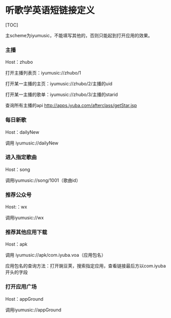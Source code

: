 # 听歌学英语短链接定义

[TOC]

主scheme为iyumusic，不能填写其他的，否则只能起到打开应用的效果。

### 主播

Host：zhubo

打开主播列表页：iyumusic://zhubo/1

打开某一主播的主页：iyumusic://zhubo/2/主播的uid

打开某一主播的歌单：iyumusic://zhubo/3/主播的starid

查询所有主播的api http://apps.iyuba.com/afterclass/getStar.jsp

### 每日新歌

Host：dailyNew

调用 iyumusic://dailyNew

### 进入指定歌曲

Host：song

调用iyumusic://song/1001（歌曲id）

### 推荐公众号

Host:：wx

调用iyumusic://wx

### 推荐其他应用下载

Host：apk

调用 iyumusic://apk/com.iyuba.voa（应用包名）

应用包名的查询方法：打开豌豆荚，搜索指定应用，查看链接最后方以com.iyuba开头的字段

### 打开应用广场

Host：appGround

调用iyumusic://appGround